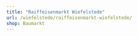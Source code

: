```yaml
---
title: "Raiffeisenmarkt Wiefelstede"
url: /wiefelstede/raiffeisenmarkt-wiefelstede/
shop: Baumarkt
---
```

